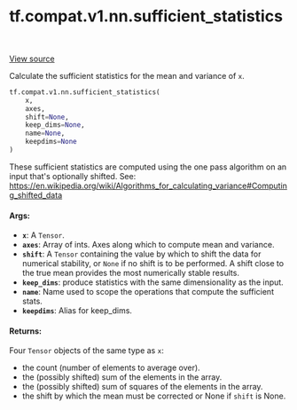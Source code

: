 <div itemscope itemtype="http://developers.google.com/ReferenceObject">
<meta itemprop="name" content="tf.compat.v1.nn.sufficient_statistics" />
<meta itemprop="path" content="Stable" />
</div>

# tf.compat.v1.nn.sufficient_statistics

<!-- Insert buttons and diff -->

<table class="tfo-notebook-buttons tfo-api" align="left">
</table>

<a target="_blank" href="/code/stable/tensorflow/python/ops/nn_impl.py">View source</a>



Calculate the sufficient statistics for the mean and variance of `x`.

``` python
tf.compat.v1.nn.sufficient_statistics(
    x,
    axes,
    shift=None,
    keep_dims=None,
    name=None,
    keepdims=None
)
```



<!-- Placeholder for "Used in" -->

These sufficient statistics are computed using the one pass algorithm on
an input that's optionally shifted. See:
https://en.wikipedia.org/wiki/Algorithms_for_calculating_variance#Computing_shifted_data

#### Args:


* <b>`x`</b>: A `Tensor`.
* <b>`axes`</b>: Array of ints. Axes along which to compute mean and variance.
* <b>`shift`</b>: A `Tensor` containing the value by which to shift the data for
  numerical stability, or `None` if no shift is to be performed. A shift
  close to the true mean provides the most numerically stable results.
* <b>`keep_dims`</b>: produce statistics with the same dimensionality as the input.
* <b>`name`</b>: Name used to scope the operations that compute the sufficient stats.
* <b>`keepdims`</b>: Alias for keep_dims.


#### Returns:

Four `Tensor` objects of the same type as `x`:

* the count (number of elements to average over).
* the (possibly shifted) sum of the elements in the array.
* the (possibly shifted) sum of squares of the elements in the array.
* the shift by which the mean must be corrected or None if `shift` is None.



